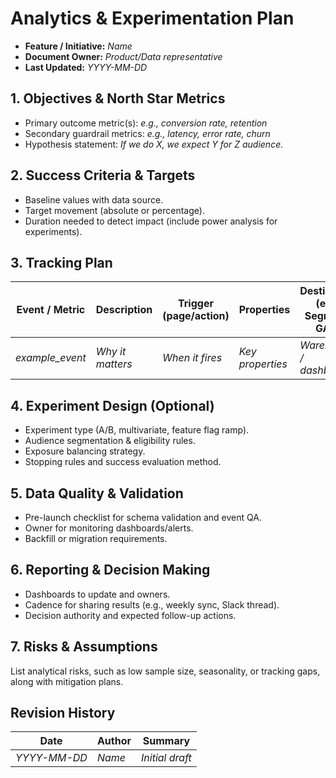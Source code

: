 # Analytics & Experimentation Plan

- **Feature / Initiative:** _Name_
- **Document Owner:** _Product/Data representative_
- **Last Updated:** _YYYY-MM-DD_

## 1. Objectives & North Star Metrics
- Primary outcome metric(s): _e.g., conversion rate, retention_
- Secondary guardrail metrics: _e.g., latency, error rate, churn_
- Hypothesis statement: _If we do X, we expect Y for Z audience._

## 2. Success Criteria & Targets
- Baseline values with data source.
- Target movement (absolute or percentage).
- Duration needed to detect impact (include power analysis for experiments).

## 3. Tracking Plan
| Event / Metric | Description | Trigger (page/action) | Properties | Destination (e.g., Segment, GA4) |
| --- | --- | --- | --- | --- |
| _example_event_ | _Why it matters_ | _When it fires_ | _Key properties_ | _Warehouse / dashboard_ |

## 4. Experiment Design (Optional)
- Experiment type (A/B, multivariate, feature flag ramp).
- Audience segmentation & eligibility rules.
- Exposure balancing strategy.
- Stopping rules and success evaluation method.

## 5. Data Quality & Validation
- Pre-launch checklist for schema validation and event QA.
- Owner for monitoring dashboards/alerts.
- Backfill or migration requirements.

## 6. Reporting & Decision Making
- Dashboards to update and owners.
- Cadence for sharing results (e.g., weekly sync, Slack thread).
- Decision authority and expected follow-up actions.

## 7. Risks & Assumptions
List analytical risks, such as low sample size, seasonality, or tracking gaps, along with mitigation plans.

## Revision History
| Date | Author | Summary |
| --- | --- | --- |
| _YYYY-MM-DD_ | _Name_ | _Initial draft_ |
